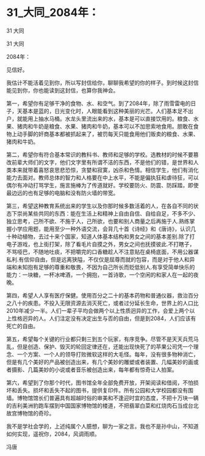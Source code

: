 # 31_大同_2084年：

31 大同

31 大同

2084年：

见信好。

我估计不能活着见到你，所以写封信给你，聊聊我希望的你的样子。到时候这封信能见到你，你也能读到这封信，也算你我神会。

第一，希望你有足够干净的食物、水、和空气。到了2084年，除了雨雪雷电的日子，天基本是蓝的，日光变化时，人眼能看到这种美丽的光芒。人们基本足不出户，就能用上抽水马桶。水龙头里流出来的水，基本是可以直接饮用的。粮食、水果、猪肉和牛奶是粮食、水果、猪肉和牛奶，基本可以不加思索地食用。胆敢在食物上动手脚的奸商基本都被抓起来了，被罚每天只能食用他们贩卖的粮食、水果、猪肉和牛奶。

第二，希望你有符合基本常识的教科书、教师和足够的学校。选教材的时候不要篡改前辈大师们的文字，他们文字里有所谓不洁的东西，不是他们的错，是世界和人类本来就带着喜怒哀思悲恐惊，贪婪和寂寞，凶杀和色情。相信学生，他们有消化能力去面对。教师总体的智力和人格要在中上水平，不能是偏执狂和虐待狂，可以偶尔有冲动打骂学生，施言施棒为了传道就好。学校要防火、防震、防踩踏，即使最边远的也有足够的电脑和没有防火墙的带宽。

第三，希望这种教育系统出来的学生以及你那时候多数活着的人，在各自不同的状态下崇尚某些共同的东西：能在生活上和精神上自由自信、自给自足，不多不少、独立思考，己所不欲、不施于人，己所欲，也要和别人商量之后再施于人.熟练掌握小学应用题，能用至少一种外语交流，会背几十首《诗经》和《唐诗》，认识几十种动植物，去过十来个国家，知道人体基本结构和男女之间的基本差别.除了打电子游戏，也上街打架，除了看毛片自摸之外，男女之间也抚摸彼此.不打瞎子，不骂哑巴，不随地吐痰，不把嚼完的口香糖趁人不注意贴在桌椅底面，不用公器谋私利.有信仰自由，但是远离狭隘，不仅仅是屈尊而就的包容，而是对于他人和异端和未知抱有足够的尊重和敬畏，不因为自己所长而贬低别人.有享受简单快乐的能力：一块糖，一杯冰啤酒，一个拥抱，一首诗歌，一个空闲的和家人在一起的夜晚。

第四，希望人人享有医疗保健。使用百分之二十的基本药物和普通仪器，救治百分之八十的疾患。不投入无限资源去消灭死亡，或者过分延长生命，世界上的人口比2010年减少一半。人们一辈子平均会做两个以上性质迥异的工作，会爱上两个以上性格迥异的人。人们注定没有决定出生与否的自由，但是到2084，人们应该有死亡的自由。

第五，希望每个关键的行业都只剩三到五个玩家，有序竞争。尽管不是天天兵荒马乱，但是创造、保护、毁灭的轮回定律还在，还能出现快死了的苹果公司凭一个理念、一个方案、一个人的领导打败微软这样的大毛怪。每年，没有很多物种消亡，但是有几个美好的产品被创造出来，有几个美妙的雕塑或者装置、几幅美妙的画或者摄影、几篇美妙的小说或者音乐被创造出来，每年都有惊奇让人拍案。

第六，希望到了你那个时代，图书馆全年全部免费开放，开架阅读和借阅，不怕损坏和丢失。损坏和丢失不起的图书，提供复印件。所有公园和大学校园都没有围墙。博物馆馆长们普遍具有超越时俗的审美和不逢迎时宜的态度，不把十万块一辆的吉利美洲豹跑车摆到中国国家博物馆的楼道，不把翡翠白菜和红烧肉石当成台北故宫博物馆的奇珍。

我不是学社会学的，上述纯属个人臆想，聊为一家之言。我也不是孙中山，不知道如何实现，遥祝你，2084，风调雨顺。

冯唐